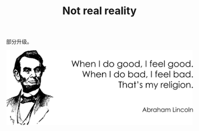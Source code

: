 ﻿---
layout: post-ea

title: Not real reality
meta: Not real reality.
logo: nrr1.png
order: 1

category: comics

lang: cn
ref: not_real_reality
---

部分升级。

<a data-fancybox="gallery" href="/img/programming/Lincoln.png"><img src="/img/programming/Lincoln.png" alt=""></a>
